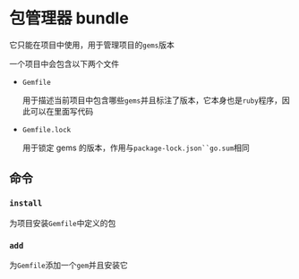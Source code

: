 # 包管理器 bundle
<p id="mBWtrgNToxnT8wNBhhreLB">

它只能在项目中使用，用于管理项目的`gems`版本

</p>


<p id="9z6bc1EzZHDMXNFyYhsxxf">

一个项目中会包含以下两个文件

</p>




- `Gemfile`
	<p id="maujSqrGZJ5vhdeNj9iHQE">
	
	用于描述当前项目中包含哪些`gems`并且标注了版本，它本身也是`ruby`程序，因此可以在里面写代码
	
	</p>




- `Gemfile.lock`
	<p id="o79fdBVDsq8FNpzJn3A1WM">
	
	用于锁定 gems 的版本，作用与`package-lock.json``go.sum`相同
	
	</p>


<p id="bH12rhTBDEmZebD7jnq9M1">

## 命令

</p>


<p id="vGf6GKK9JUMAJ3o6zqsQC5">

### `install`

</p>


<p id="cMrykCPw8sLQ9JkRnb3TAe">

为项目安装`Gemfile`中定义的包

</p>


<p id="tAJBZ41XZBBqjMCUc1zLha">

### `add`

</p>


<p id="piXzwb9kT1rnkUfMFzPQ34">

为`Gemfile`添加一个`gem`并且安装它

</p>



